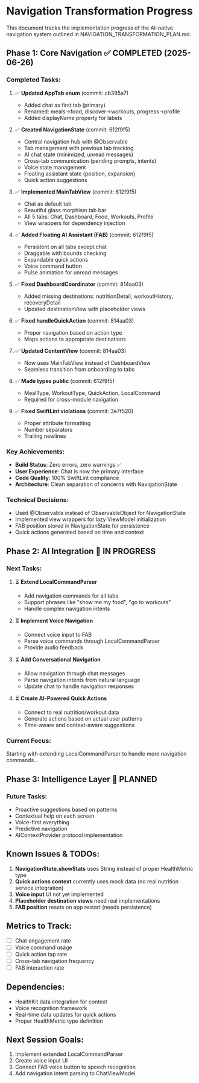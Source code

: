 # Navigation Transformation Progress

This document tracks the implementation progress of the AI-native navigation system outlined in NAVIGATION_TRANSFORMATION_PLAN.md.

## Phase 1: Core Navigation ✅ COMPLETED (2025-06-26)

### Completed Tasks:
1. ✅ **Updated AppTab enum** (commit: cb395a7)
   - Added chat as first tab (primary)
   - Renamed: meals→food, discover→workouts, progress→profile
   - Added displayName property for labels

2. ✅ **Created NavigationState** (commit: 612f9f5)
   - Central navigation hub with @Observable
   - Tab management with previous tab tracking
   - AI chat state (minimized, unread messages)
   - Cross-tab communication (pending prompts, intents)
   - Voice state management
   - Floating assistant state (position, expansion)
   - Quick action suggestions

3. ✅ **Implemented MainTabView** (commit: 612f9f5)
   - Chat as default tab
   - Beautiful glass morphism tab bar
   - All 5 tabs: Chat, Dashboard, Food, Workouts, Profile
   - View wrappers for dependency injection

4. ✅ **Added Floating AI Assistant (FAB)** (commit: 612f9f5)
   - Persistent on all tabs except chat
   - Draggable with bounds checking
   - Expandable quick actions
   - Voice command button
   - Pulse animation for unread messages

5. ✅ **Fixed DashboardCoordinator** (commit: 814aa03)
   - Added missing destinations: nutritionDetail, workoutHistory, recoveryDetail
   - Updated destinationView with placeholder views

6. ✅ **Fixed handleQuickAction** (commit: 814aa03)
   - Proper navigation based on action type
   - Maps actions to appropriate destinations

7. ✅ **Updated ContentView** (commit: 814aa03)
   - Now uses MainTabView instead of DashboardView
   - Seamless transition from onboarding to tabs

8. ✅ **Made types public** (commit: 612f9f5)
   - MealType, WorkoutType, QuickAction, LocalCommand
   - Required for cross-module navigation

9. ✅ **Fixed SwiftLint violations** (commit: 3e7f520)
   - Proper attribute formatting
   - Number separators
   - Trailing newlines

### Key Achievements:
- **Build Status**: Zero errors, zero warnings ✅
- **User Experience**: Chat is now the primary interface
- **Code Quality**: 100% SwiftLint compliance
- **Architecture**: Clean separation of concerns with NavigationState

### Technical Decisions:
- Used @Observable instead of ObservableObject for NavigationState
- Implemented view wrappers for lazy ViewModel initialization
- FAB position stored in NavigationState for persistence
- Quick actions generated based on time and context

## Phase 2: AI Integration 🚧 IN PROGRESS

### Next Tasks:
1. ⏳ **Extend LocalCommandParser**
   - Add navigation commands for all tabs
   - Support phrases like "show me my food", "go to workouts"
   - Handle complex navigation intents

2. ⏳ **Implement Voice Navigation**
   - Connect voice input to FAB
   - Parse voice commands through LocalCommandParser
   - Provide audio feedback

3. ⏳ **Add Conversational Navigation**
   - Allow navigation through chat messages
   - Parse navigation intents from natural language
   - Update chat to handle navigation responses

4. ⏳ **Create AI-Powered Quick Actions**
   - Connect to real nutrition/workout data
   - Generate actions based on actual user patterns
   - Time-aware and context-aware suggestions

### Current Focus:
Starting with extending LocalCommandParser to handle more navigation commands...

## Phase 3: Intelligence Layer 📅 PLANNED

### Future Tasks:
- Proactive suggestions based on patterns
- Contextual help on each screen
- Voice-first everything
- Predictive navigation
- AIContextProvider protocol implementation

## Known Issues & TODOs:
1. **NavigationState.showStats** uses String instead of proper HealthMetric type
2. **Quick actions context** currently uses mock data (no real nutrition service integration)
3. **Voice input** UI not yet implemented
4. **Placeholder destination views** need real implementations
5. **FAB position** resets on app restart (needs persistence)

## Metrics to Track:
- [ ] Chat engagement rate
- [ ] Voice command usage
- [ ] Quick action tap rate
- [ ] Cross-tab navigation frequency
- [ ] FAB interaction rate

## Dependencies:
- HealthKit data integration for context
- Voice recognition framework
- Real-time data updates for quick actions
- Proper HealthMetric type definition

## Next Session Goals:
1. Implement extended LocalCommandParser
2. Create voice input UI
3. Connect FAB voice button to speech recognition
4. Add navigation intent parsing to ChatViewModel